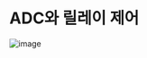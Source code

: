 # ADC와 릴레이 제어
![image](https://user-images.githubusercontent.com/76835313/128625840-7b522a0b-73db-4f3d-966d-5db4d3f1c9c0.png)
